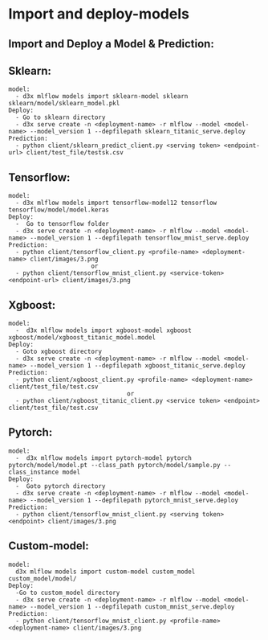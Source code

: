 # Import and deploy-models
## Import and Deploy a Model & Prediction:
  ## Sklearn:
    model:
      - d3x mlflow models import sklearn-model sklearn sklearn/model/sklearn_model.pkl
    Deploy:
      - Go to sklearn directory
      - d3x serve create -n <deployment-name> -r mlflow --model <model-name> --model_version 1 --depfilepath sklearn_titanic_serve.deploy
    Prediction:
      - python client/sklearn_predict_client.py <serving token> <endpoint-url> client/test_file/testsk.csv 
 ## Tensorflow:
    model:
      - d3x mlflow models import tensorflow-model12 tensorflow tensorflow/model/model.keras
    Deploy:
      -  Go to tensorflow folder
      - d3x serve create -n <deployment-name> -r mlflow --model <model-name> --model_version 1 --depfilepath tensorflow_mnist_serve.deploy
    Prediction:
      - python client/tensorflow_client.py <profile-name> <deployment-name> client/images/3.png
                           or
      - python client/tensorflow_mnist_client.py <service-token> <endpoint-url> client/images/3.png
 ## Xgboost:
    model:
      -  d3x mlflow models import xgboost-model xgboost xgboost/model/xgboost_titanic_model.model
    Deploy:
      - Goto xgboost directory
      - d3x serve create -n <deployment-name> -r mlflow --model <model-name> --model_version 1 --depfilepath xgboost_titanic_serve.deploy
    Prediction:
      - python client/xgboost_client.py <profile-name> <deployment-name> client/test_file/test.csv
                                     or
      - python client/xgboost_titanic_client.py <service token> <endpoint> client/test_file/test.csv
  ## Pytorch:
    model:
      -  d3x mlflow models import pytorch-model pytorch pytorch/model/model.pt --class_path pytorch/model/sample.py --class_instance model
    Deploy:
      -  Goto pytorch directory
      - d3x serve create -n <deployment-name> -r mlflow --model <model-name> --model_version 1 --depfilepath pytorch_mnist_serve.deploy
    Prediction:
      - python client/tensorflow_mnist_client.py <serving token> <endpoint> client/images/3.png
  ## Custom-model:
    model:
      d3x mlflow models import custom-model custom_model custom_model/model/
    Deploy:
      -Go to custom_model directory
      - d3x serve create -n <deployment-name> -r mlflow --model <model-name> --model_version 1 --depfilepath custom_mnist_serve.deploy
    Prediction:
      - python client/tensorflow_mnist_client.py <profile-name> <deployment-name> client/images/3.png
  
